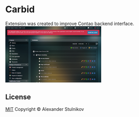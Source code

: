 Carbid
======

Extension was created to improve Contao backend interface.
<img src="docs/sreen_general.png" width="300">

License
-------
[MIT](LICENSE)
Copyright &copy; Alexander Stulnikov